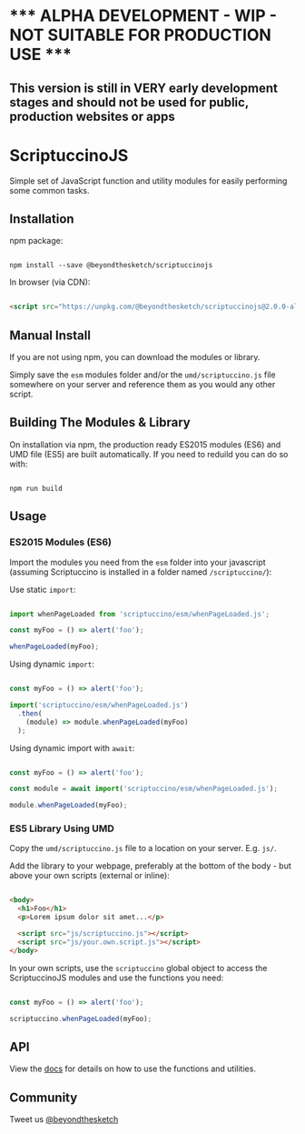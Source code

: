 # *** ALPHA DEVELOPMENT - WIP - NOT SUITABLE FOR PRODUCTION USE ***

## This version is still in VERY early development stages and should not be used for public, production websites or apps

# ScriptuccinoJS

Simple set of JavaScript function and utility modules for easily performing some common tasks.


## Installation

npm package:

```shell

npm install --save @beyondthesketch/scriptuccinojs

```

In browser (via CDN):

```html

<script src="https://unpkg.com/@beyondthesketch/scriptuccinojs@2.0.0-alpha/umd/scriptuccino.js"></script>

```


## Manual Install

If you are not using npm, you can download the modules or library.

Simply save the `esm` modules folder and/or the `umd/scriptuccino.js` file somewhere on your server and reference them as you would any other script.


## Building The Modules & Library

On installation via npm, the production ready ES2015 modules (ES6) and UMD file (ES5) are built automatically. If you need to reduild you can do so with:

```shell

npm run build

```


## Usage


### ES2015 Modules (ES6)

Import the modules you need from the `esm` folder into your javascript (assuming Scriptuccino is installed in a folder named `/scriptuccino/`):

Use static `import`:

```javascript

import whenPageLoaded from 'scriptuccino/esm/whenPageLoaded.js';

const myFoo = () => alert('foo');

whenPageLoaded(myFoo);

```

Using dynamic `import`:

```javascript

const myFoo = () => alert('foo');

import('scriptuccino/esm/whenPageLoaded.js')
  .then(
    (module) => module.whenPageLoaded(myFoo)
  );

```

Using dynamic import with `await`:

```javascript

const myFoo = () => alert('foo');

const module = await import('scriptuccino/esm/whenPageLoaded.js');

module.whenPageLoaded(myFoo);

```

### ES5 Library Using UMD

Copy the `umd/scriptuccino.js` file to a location on your server. E.g. `js/`.

Add the library to your webpage, preferably at the bottom of the body - but above your own scripts (external or inline):

```html

<body>
  <h1>Foo</h1>
  <p>Lorem ipsum dolor sit amet...</p>

  <script src="js/scriptuccino.js"></script>
  <script src="js/your.own.script.js"></script>
</body>

```

In your own scripts, use the `scriptuccino` global object to access the ScriptuccinoJS modules and use the functions you need:

```javascript

const myFoo = () => alert('foo');

scriptuccino.whenPageLoaded(myFoo);

```

## API

View the [docs](https://beyondthesketch.github.io/ScriptuccinoJS) for details on how to use the functions and utilities.


## Community

Tweet us [@beyondthesketch](https://twitter.com/beyondthesketch)
